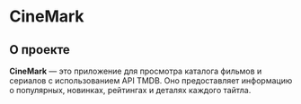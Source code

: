 # CineMark

## О проекте
**CineMark** — это приложение для просмотра каталога фильмов и сериалов с использованием API TMDB. Оно предоставляет информацию о популярных, новинках, рейтингах и деталях каждого тайтла.

 

